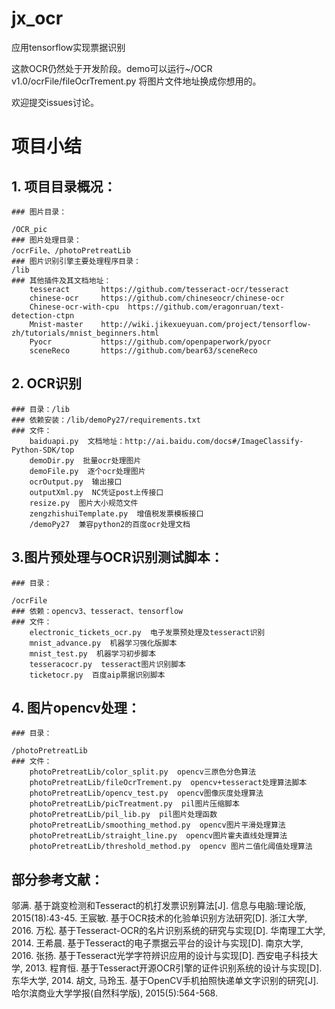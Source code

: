 # jx_ocr
应用tensorflow实现票据识别

这款OCR仍然处于开发阶段。demo可以运行~/OCR v1.0/ocrFile/fileOcrTrement.py 将图片文件地址换成你想用的。

欢迎提交issues讨论。
# 项目小结
## 1.	项目目录概况：

    ### 图片目录：

    /OCR_pic
    ### 图片处理目录：
    /ocrFile、/photoPretreatLib
    ### 图片识别引擎主要处理程序目录：
    /lib
    ### 其他插件及其文档地址：
        tesseract       https://github.com/tesseract-ocr/tesseract
        chinese-ocr     https://github.com/chineseocr/chinese-ocr
        Chinese-ocr-with-cpu  https://github.com/eragonruan/text-detection-ctpn
        Mnist-master    http://wiki.jikexueyuan.com/project/tensorflow-zh/tutorials/mnist_beginners.html
        Pyocr           https://github.com/openpaperwork/pyocr
        sceneReco       https://github.com/bear63/sceneReco
## 2. OCR识别

	### 目录：/lib
	### 依赖安装：/lib/demoPy27/requirements.txt
	### 文件：
        baiduapi.py  文档地址：http://ai.baidu.com/docs#/ImageClassify-Python-SDK/top
        demoDir.py  批量ocr处理图片
        demoFile.py  逐个ocr处理图片
        ocrOutput.py  输出接口
        outputXml.py  NC凭证post上传接口
        resize.py  图片大小规范文件
        zengzhishuiTemplate.py  增值税发票模板接口
        /demoPy27  兼容python2的百度ocr处理文档
## 3.图片预处理与OCR识别测试脚本：

    ### 目录：

    /ocrFile
    ### 依赖：opencv3、tesseract、tensorflow
    ### 文件：
        electronic_tickets_ocr.py  电子发票预处理及tesseract识别
        mnist_advance.py  机器学习强化版脚本
        mnist_test.py  机器学习初步脚本
        tesseracocr.py  tesseract图片识别脚本
        ticketocr.py  百度aip票据识别脚本
## 4. 图片opencv处理：

    ### 目录：

    /photoPretreatLib
    ### 文件：
        photoPretreatLib/color_split.py  opencv三原色分色算法
        photoPretreatLib/fileOcrTrement.py  opencv+tesseract处理算法脚本
        photoPretreatLib/opencv_test.py  opencv图像灰度处理算法
        photoPretreatLib/picTreatment.py  pil图片压缩脚本
        photoPretreatLib/pil_lib.py  pil图片处理函数
        photoPretreatLib/smoothing_method.py  opencv图片平滑处理算法
        photoPretreatLib/straight_line.py  opencv图片霍夫直线处理算法
        photoPretreatLib/threshold_method.py  opencv 图片二值化阈值处理算法
## 部分参考文献：

邬满. 基于跳变检测和Tesseract的机打发票识别算法[J]. 信息与电脑:理论版, 2015(18):43-45.
王宸敏. 基于OCR技术的化验单识别方法研究[D]. 浙江大学, 2016.
万松. 基于Tesseract-OCR的名片识别系统的研究与实现[D]. 华南理工大学, 2014.
王希晨. 基于Tesseract的电子票据云平台的设计与实现[D]. 南京大学, 2016.
张扬. 基于Tesseract光学字符辨识应用的设计与实现[D]. 西安电子科技大学, 2013.
程育恒. 基于Tesseract开源OCR引擎的证件识别系统的设计与实现[D]. 东华大学, 2014.
胡文, 马玲玉. 基于OpenCV手机拍照快递单文字识别的研究[J]. 哈尔滨商业大学学报(自然科学版), 2015(5):564-568.
